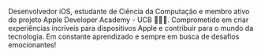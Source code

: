 Desenvolvedor iOS, estudante de Ciência da Computação e membro ativo do projeto Apple Developer Academy - UCB 📱👨‍💻. Comprometido em criar experiências incríveis para dispositivos Apple e contribuir para o mundo da tecnologia. Em constante aprendizado e sempre em busca de desafios emocionantes! 
